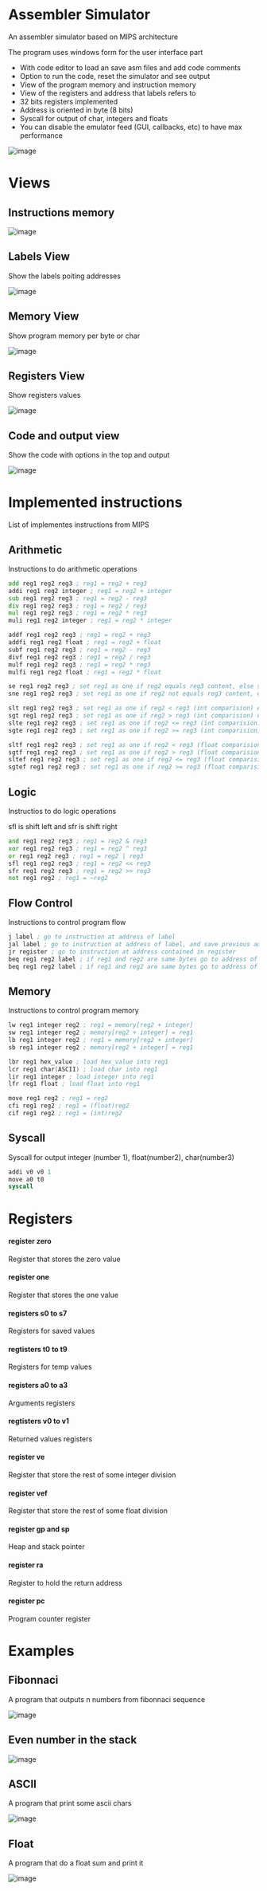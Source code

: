 # Assembler Simulator

An assembler simulator based on MIPS architecture

The program uses windows form for the user interface part

- With code editor to load an save asm files and add code comments
- Option to run the code, reset the simulator and see output
- View of the program memory and instruction memory
- View of the registers and address that labels refers to
- 32 bits registers implemented
- Address is oriented in byte (8 bits)
- Syscall for output of char, integers and floats
- You can disable the emulator feed (GUI, callbacks, etc) to have max performance

![image](https://github.com/RodrigoPAml/AssemblerSimulator/assets/41243039/ac2505b2-7e64-4d98-9922-4692665b86ea)

# Views

## Instructions memory

![image](https://github.com/RodrigoPAml/AssemblerSimulator/assets/41243039/596b4b4c-cce3-47d4-b3a7-452ba675a2fd)

## Labels View

Show the labels poiting addresses

![image](https://github.com/RodrigoPAml/AssemblerSimulator/assets/41243039/ddf7c58e-7b11-4c06-a168-94708d78c70e)

## Memory View

Show program memory per byte or char

![image](https://github.com/RodrigoPAml/AssemblerSimulator/assets/41243039/aae590fe-fefb-4bee-837e-34a204a9daf6)

## Registers View

Show registers values

![image](https://github.com/RodrigoPAml/AssemblerSimulator/assets/41243039/6b45463e-2837-420f-8c98-64e3a09c8a10)

## Code and output view

Show the code with options in the top and output

![image](https://github.com/RodrigoPAml/AssemblerSimulator/assets/41243039/83d4e1ce-e361-4b66-bd18-9d3d02f4f3e8)

# Implemented instructions

List of implementes instructions from MIPS

## Arithmetic

Instructions to do arithmetic operations

```asm
add reg1 reg2 reg3 ; reg1 = reg2 + reg3
addi reg1 reg2 integer ; reg1 = reg2 + integer
sub reg1 reg2 reg3 ; reg1 = reg2 - reg3
div reg1 reg2 reg3 ; reg1 = reg2 / reg3
mul reg1 reg2 reg3 ; reg1 = reg2 * reg3
muli reg1 reg2 integer ; reg1 = reg2 * integer

addf reg1 reg2 reg3 ; reg1 = reg2 + reg3
addfi reg1 reg2 float ; reg1 = reg2 + float
subf reg1 reg2 reg3 ; reg1 = reg2 - reg3
divf reg1 reg2 reg3 ; reg1 = reg2 / reg3
mulf reg1 reg2 reg3 ; reg1 = reg2 * reg3
mulfi reg1 reg2 float ; reg1 = reg2 * float

se reg1 reg2 reg3 ; set reg1 as one if reg2 equals reg3 content, else set zero
sne reg1 reg2 reg3 ; set reg1 as one if reg2 not equals reg3 content, else set zero

slt reg1 reg2 reg3 ; set reg1 as one if reg2 < reg3 (int comparision) else set zero
sgt reg1 reg2 reg3 ; set reg1 as one if reg2 > reg3 (int comparision) else set zero
slte reg1 reg2 reg3 ; set reg1 as one if reg2 <= reg3 (int comparision) else set zero
sgte reg1 reg2 reg3 ; set reg1 as one if reg2 >= reg3 (int comparision) else set zero

sltf reg1 reg2 reg3 ; set reg1 as one if reg2 < reg3 (float comparision) else set zero
sgtf reg1 reg2 reg3 ; set reg1 as one if reg2 > reg3 (float comparision) else set zero
sltef reg1 reg2 reg3 ; set reg1 as one if reg2 <= reg3 (float comparision) else set zero
sgtef reg1 reg2 reg3 ; set reg1 as one if reg2 >= reg3 (float comparision) else set zero
```

## Logic

Instructios to do logic operations

sfl is shift left and sfr is shift right

```asm
and reg1 reg2 reg3 ; reg1 = reg2 & reg3
xor reg1 reg2 reg3 ; reg1 = reg2 ^ reg3
or reg1 reg2 reg3 ; reg1 = reg2 | reg3
sfl reg1 reg2 reg3 ; reg1 = reg2 << reg3
sfr reg1 reg2 reg3 ; reg1 = reg2 >> reg3
not reg1 reg2 ; reg1 = ~reg2
```

## Flow Control

Instructions to control program flow

```asm
j label ; go to instruction at address of label
jal label ; go to instruction at address of label, and save previous address+1 at ra
jr register ; go to instruction at address contained in register
beq reg1 reg2 label ; if reg1 and reg2 are same bytes go to address of label
beq reg1 reg2 label ; if reg1 and reg2 are same bytes go to address of label
```

## Memory

Instructions to control program memory

```asm
lw reg1 integer reg2 ; reg1 = memory[reg2 + integer]
sw reg1 integer reg2 ; memory[reg2 + integer] = reg1
lb reg1 integer reg2 ; reg1 = memory[reg2 + integer]
sb reg1 integer reg2 ; memory[reg2 + integer] = reg1

lbr reg1 hex_value ; load hex_value into reg1
lcr reg1 char(ASCII) ; load char into reg1
lir reg1 integer ; load integer into reg1
lfr reg1 float ; load float into reg1

move reg1 reg2 ; reg1 = reg2
cfi reg1 reg2 ; reg1 = (float)reg2
cif reg1 reg2 ; reg1 = (int)reg2
```

## Syscall

Syscall for output integer (number 1), float(number2), char(number3) 

```asm
addi v0 v0 1
move a0 t0
syscall
```

# Registers

#### register zero 
Register that stores the zero value
#### register one 
Register that stores the one value
#### registers s0 to s7
Registers for saved values
#### regtisters t0 to t9
Registers for temp values
#### registers a0 to a3
Arguments registers
#### regtisters v0 to v1
Returned values registers
#### register ve
Register that store the rest of some integer division
#### register vef
Register that store the rest of some float division
#### register gp and sp
Heap and stack pointer
#### register ra
Register to hold the return address
#### register pc
Program counter register

# Examples

## Fibonnaci

A program that outputs n numbers from fibonnaci sequence

![image](https://github.com/RodrigoPAml/AssemblerSimulator/assets/41243039/17ea12e0-c983-4b32-a631-de503fd8ff36)

## Even number in the stack

![image](https://github.com/RodrigoPAml/AssemblerSimulator/assets/41243039/5e15857e-c566-444b-a155-13d6711ca029)

## ASCII
A program that print some ascii chars

![image](https://github.com/RodrigoPAml/AssemblerSimulator/assets/41243039/e58c5218-72f9-4b5f-a75d-97334d27ef8a)

## Float
A program that do a float sum and print it

![image](https://github.com/RodrigoPAml/AssemblerSimulator/assets/41243039/1648e049-328e-4aa3-9e70-a14376c06e68)

